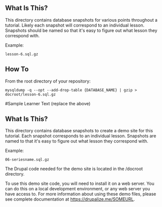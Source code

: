 ## What Is This?

This directory contains database snapshots for various points throughout a tutorial. Likely each snapshot will correspond to an individual lesson. Snapshots should be named so that it's easy to figure out what lesson they correspond with.

Example:

`lesson-6.sql.gz`

## How To

From the root directory of your repository:

`mysqldump -q --opt --add-drop-table {DATABASE_NAME} | gzip > docroot/lesson-6.sql.gz`

#Sample Learner Text (replace the above)

## What Is This?

This directory contains database snapshots to create a demo site for this tutorial. Each snapshot corresponds to an individual lesson. Snapshots are named to that it's easy to figure out what lesson they correspond with.

Example:

`06-seriesname.sql.gz`

The Drupal code needed for the demo site is located in the /docroot directory.

To use this demo site code, you will need to install it on a web server. You can do this on a local development environment, or any web server you have access to. For more information about using these demo files, please see complete documentation at https://drupalize.me/SOMEURL.
